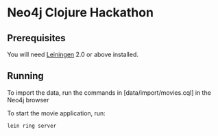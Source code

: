 # Neo4j Clojure Hackathon

## Prerequisites

You will need [Leiningen][1] 2.0 or above installed.

[1]: https://github.com/technomancy/leiningen

## Running

To import the data, run the commands in [data/import/movies.cql] in the Neo4j browser

To start the movie application, run:

    lein ring server

